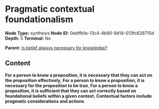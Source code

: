 # Pragmatic contextual foundationalism

**Node Type:** synthesis
**Node ID:** 0ebffb1e-13c4-4b90-9d14-013fc628715d
**Depth:** 5
**Terminal:** No

**Parent:** [Is belief always necessary for knowledge?](is-belief-always-necessary-for-knowledge-antithesis-bb17a9bf-bc00-4947-94f0-befbe04a8cf2.md)

## Content

**For a person to know a proposition, it is necessary that they can act on the proposition effectively**, **For a person to know a proposition, it is necessary for the proposition to be true**, **For a person to know a proposition, it is sufficient that they can act correctly based on foundational beliefs within a given context**, **Contextual factors include pragmatic considerations and actions**
